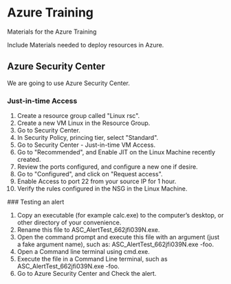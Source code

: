 # Azure Training

Materials for the Azure Training

Include Materials needed to deploy resources in Azure.


## Azure Security Center

We are going to use Azure Security Center.

### Just-in-time Access
1. Create a resource group called "Linux rsc".
2. Create a new VM Linux in the Resource Group.
3. Go to Security Center.
4. In Security Policy, princing tier, select "Standard".
5. Go to Security Center - Just-in-time VM Access.
6. Go to "Recommended", and Enable JIT on the Linux Machine recently created.
7. Review the ports configured, and configure a new one if desire.
8. Go to "Configured", and click on "Request access".
9. Enable Access to port 22 from your source IP for 1 hour.
10. Verify the rules configured in the NSG in the Linux Machine. 

### Testing an alert
1. Copy an executable (for example calc.exe) to the computer’s desktop, or other directory of your convenience.
2. Rename this file to ASC_AlertTest_662jfi039N.exe.
3. Open the command prompt and execute this file with an argument (just a fake argument name), such as: ASC_AlertTest_662jfi039N.exe -foo.
4. Open a Command line terminal using cmd.exe.
5. Execute the file in a Command Line terminal, such as ASC_AlertTest_662jfi039N.exe -foo.
6. Go to Azure Security Center and Check the alert.